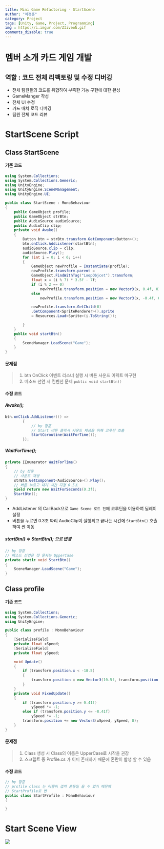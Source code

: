 ```yaml
---
title: Mini Game Refactoring - StartScene
author: "이정훈"
category: Project
tags: [Unity, Game, Project, Programming]
img : https://i.imgur.com/ZIiveoN.gif
comments_disable: true
---
```


# 멤버 소개 카드 게임 개발
## 역할 : 코드 전체 리팩토링 및 수정 디버깅

- 전체 팀원들의 코드를 취합하여 부족한 기능 구현에 대한 완성
- GameManger 작성
- 전체 UI 수정
- 카드 매치 로직 디버깅 
- 팀원 전체 코드 리뷰

# StartScene Script
## Class StartScene

#### 기존 코드

```csharp
using System.Collections;
using System.Collections.Generic;
using UnityEngine;
using UnityEngine.SceneManagement;
using UnityEngine.UI;

public class StartScene : MonoBehaviour
{
    public GameObject profile;
    public GameObject strBtn;
    public AudioSource audioSource;
    public AudioClip clip;
    private void Awake()
    {
        Button btn = strBtn.transform.GetComponent<Button>();
        btn.onClick.AddListener(startBtn);
        audioSource.clip = clip;
        audioSource.Play();
        for (int i = 0; i < 6; i++)
        {
            GameObject newProfile = Instantiate(profile);
            newProfile.transform.parent =
            GameObject.FindWithTag("LoopObjcet").transform;
            float x = (i % 7) * 3.5f - 7f;
            if (i % 2 == 0)
                newProfile.transform.position = new Vector3(x, 0.4f, 0);
            else
                newProfile.transform.position = new Vector3(x, -0.4f, 0);

            newProfile.transform.GetChild(0)
            .GetComponent<SpriteRenderer>().sprite 
            = Resources.Load<Sprite>(i.ToString());

        }
    }
    public void startBtn()
    {   
        SceneManager.LoadScene("Game");
    }
}
```

#### 문제점

>  1. btn OnClick 이벤트 리스너 실행 시 버튼 사운드 이펙트 미구현
>  2. 메소드 선언 시 컨벤션 문제 `public void startBtn()`

#### 수정 코드

##### Awake();

```csharp
btn.onClick.AddListener(() =>
		{
			// by 정훈
			// Start 버튼 클릭시 사운드 재생을 위해 코루틴 호출
			StartCoroutine(WaitForTime());
		});
```

##### WaitForTime();

```csharp
private IEnumerator WaitForTime()
{
	// by 정훈
	// 사운드 재생
	strBtn.GetComponent<AudioSource>().Play();
	// 버튼 누르고 대기 시간 지정 0.5초
	yield return new WaitForSeconds(0.3f);
	StartBtn();
}
```

- AddListener 의 CallBack으로 `Game Scene 로드 전`에 코루틴을 이용하여 딜레이 설정
- 버튼을 누르면 0.3초 짜리 AudioClip이 실행되고 끝나는 시간에 `StartBtn()` 호출하여 씬 이동

##### startBtn() => StartBtn(); 으로 변경

```csharp
// by 정훈
// 메소드 선언은 첫 문자는 UpperCase
private static void StartBtn()
{
	SceneManager.LoadScene("Game");
}
```

## Class profile

#### 기존 코드

```csharp
using System.Collections;
using System.Collections.Generic;
using UnityEngine;

public class profile : MonoBehaviour
{
    [SerializeField]
    private float xSpeed;
    [SerializeField]
    private float ySpeed;

    void Update()
    {  
        if (transform.position.x < -10.5)
        {   
            transform.position = new Vector3(10.5f, transform.position.y, 0);
        }
    }
    private void FixedUpdate()
    {   
        if (transform.position.y >= 0.41f)
            ySpeed *= -1;
        else if (transform.position.y <= -0.41f)
            ySpeed *= -1;
        transform.position += new Vector3(xSpeed, ySpeed, 0);
    }
}
```

#### 문제점

> 1. Class 생성 시 Class의 이름은 UpperCase로 시작을 권장
> 2. 스크립트 중 Profile.cs 가 이미 존재하기 때문에 혼란이 발생 할 수 있음

#### 수정 코드

```csharp
// by 정훈
// profile class 는 이름이 겹쳐 혼동일 올 수 있기 때문에
// StartProfile로 변 
public class StartProfile : MonoBehaviour
{

}
```

# Start Scene View

![](https://i.imgur.com/ZIiveoN.gif)
